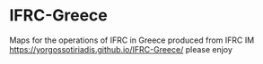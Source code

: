 # IFRC-Greece
Maps for the operations of IFRC in Greece
produced from IFRC IM
https://yorgossotiriadis.github.io/IFRC-Greece/
please enjoy
